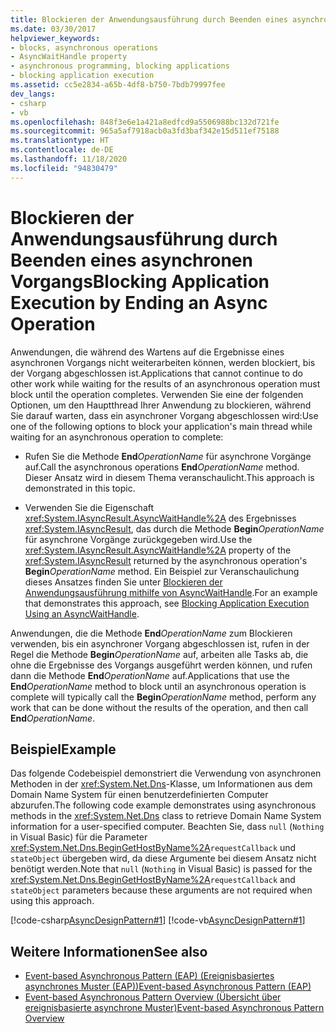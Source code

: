 ```yaml
---
title: Blockieren der Anwendungsausführung durch Beenden eines asynchronen Vorgangs
ms.date: 03/30/2017
helpviewer_keywords:
- blocks, asynchronous operations
- AsyncWaitHandle property
- asynchronous programming, blocking applications
- blocking application execution
ms.assetid: cc5e2834-a65b-4df8-b750-7bdb79997fee
dev_langs:
- csharp
- vb
ms.openlocfilehash: 848f3e6e1a421a8edfcd9a5506988bc132d721fe
ms.sourcegitcommit: 965a5af7918acb0a3fd3baf342e15d511ef75188
ms.translationtype: HT
ms.contentlocale: de-DE
ms.lasthandoff: 11/18/2020
ms.locfileid: "94830479"
---
```

# <a name="blocking-application-execution-by-ending-an-async-operation"></a><span data-ttu-id="dbb96-102">Blockieren der Anwendungsausführung durch Beenden eines asynchronen Vorgangs</span><span class="sxs-lookup"><span data-stu-id="dbb96-102">Blocking Application Execution by Ending an Async Operation</span></span>
<span data-ttu-id="dbb96-103">Anwendungen, die während des Wartens auf die Ergebnisse eines asynchronen Vorgangs nicht weiterarbeiten können, werden blockiert, bis der Vorgang abgeschlossen ist.</span><span class="sxs-lookup"><span data-stu-id="dbb96-103">Applications that cannot continue to do other work while waiting for the results of an asynchronous operation must block until the operation completes.</span></span> <span data-ttu-id="dbb96-104">Verwenden Sie eine der folgenden Optionen, um den Hauptthread Ihrer Anwendung zu blockieren, während Sie darauf warten, dass ein asynchroner Vorgang abgeschlossen wird:</span><span class="sxs-lookup"><span data-stu-id="dbb96-104">Use one of the following options to block your application's main thread while waiting for an asynchronous operation to complete:</span></span>  
  
- <span data-ttu-id="dbb96-105">Rufen Sie die Methode **End**_OperationName_ für asynchrone Vorgänge auf.</span><span class="sxs-lookup"><span data-stu-id="dbb96-105">Call the asynchronous operations **End**_OperationName_ method.</span></span> <span data-ttu-id="dbb96-106">Dieser Ansatz wird in diesem Thema veranschaulicht.</span><span class="sxs-lookup"><span data-stu-id="dbb96-106">This approach is demonstrated in this topic.</span></span>  
  
- <span data-ttu-id="dbb96-107">Verwenden Sie die Eigenschaft <xref:System.IAsyncResult.AsyncWaitHandle%2A> des Ergebnisses <xref:System.IAsyncResult>, das durch die Methode **Begin**_OperationName_ für asynchrone Vorgänge zurückgegeben wird.</span><span class="sxs-lookup"><span data-stu-id="dbb96-107">Use the <xref:System.IAsyncResult.AsyncWaitHandle%2A> property of the <xref:System.IAsyncResult> returned by the asynchronous operation's **Begin**_OperationName_ method.</span></span> <span data-ttu-id="dbb96-108">Ein Beispiel zur Veranschaulichung dieses Ansatzes finden Sie unter [Blockieren der Anwendungsausführung mithilfe von AsyncWaitHandle](blocking-application-execution-using-an-asyncwaithandle.md).</span><span class="sxs-lookup"><span data-stu-id="dbb96-108">For an example that demonstrates this approach, see [Blocking Application Execution Using an AsyncWaitHandle](blocking-application-execution-using-an-asyncwaithandle.md).</span></span>  
  
 <span data-ttu-id="dbb96-109">Anwendungen, die die Methode **End**_OperationName_ zum Blockieren verwenden, bis ein asynchroner Vorgang abgeschlossen ist, rufen in der Regel die Methode **Begin**_OperationName_ auf, arbeiten alle Tasks ab, die ohne die Ergebnisse des Vorgangs ausgeführt werden können, und rufen dann die Methode **End**_OperationName_ auf.</span><span class="sxs-lookup"><span data-stu-id="dbb96-109">Applications that use the **End**_OperationName_ method to block until an asynchronous operation is complete will typically call the **Begin**_OperationName_ method, perform any work that can be done without the results of the operation, and then call **End**_OperationName_.</span></span>  
  
## <a name="example"></a><span data-ttu-id="dbb96-110">Beispiel</span><span class="sxs-lookup"><span data-stu-id="dbb96-110">Example</span></span>  
 <span data-ttu-id="dbb96-111">Das folgende Codebeispiel demonstriert die Verwendung von asynchronen Methoden in der <xref:System.Net.Dns>-Klasse, um Informationen aus dem Domain Name System für einen benutzerdefinierten Computer abzurufen.</span><span class="sxs-lookup"><span data-stu-id="dbb96-111">The following code example demonstrates using asynchronous methods in the <xref:System.Net.Dns> class to retrieve Domain Name System information for a user-specified computer.</span></span> <span data-ttu-id="dbb96-112">Beachten Sie, dass `null` (`Nothing` in Visual Basic) für die Parameter <xref:System.Net.Dns.BeginGetHostByName%2A>`requestCallback` und `stateObject` übergeben wird, da diese Argumente bei diesem Ansatz nicht benötigt werden.</span><span class="sxs-lookup"><span data-stu-id="dbb96-112">Note that `null` (`Nothing` in Visual Basic) is passed for the <xref:System.Net.Dns.BeginGetHostByName%2A>`requestCallback` and `stateObject` parameters because these arguments are not required when using this approach.</span></span>  
  
 [!code-csharp[AsyncDesignPattern#1](../../../samples/snippets/csharp/VS_Snippets_CLR/AsyncDesignPattern/CS/Async_EndBlock.cs#1)]
 [!code-vb[AsyncDesignPattern#1](../../../samples/snippets/visualbasic/VS_Snippets_CLR/AsyncDesignPattern/VB/Async_EndBlock.vb#1)]  
  
## <a name="see-also"></a><span data-ttu-id="dbb96-113">Weitere Informationen</span><span class="sxs-lookup"><span data-stu-id="dbb96-113">See also</span></span>

- [<span data-ttu-id="dbb96-114">Event-based Asynchronous Pattern (EAP) (Ereignisbasiertes asynchrones Muster (EAP))</span><span class="sxs-lookup"><span data-stu-id="dbb96-114">Event-based Asynchronous Pattern (EAP)</span></span>](event-based-asynchronous-pattern-eap.md)
- [<span data-ttu-id="dbb96-115">Event-based Asynchronous Pattern Overview (Übersicht über ereignisbasierte asynchrone Muster)</span><span class="sxs-lookup"><span data-stu-id="dbb96-115">Event-based Asynchronous Pattern Overview</span></span>](event-based-asynchronous-pattern-overview.md)
